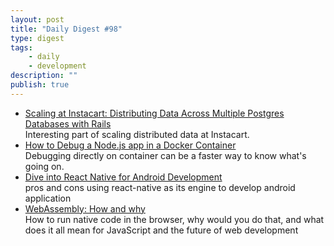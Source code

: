 ```yaml
---
layout: post
title: "Daily Digest #98"
type: digest
tags: 
    - daily
    - development
description: ""
publish: true
---
```


- [Scaling at Instacart: Distributing Data Across Multiple Postgres Databases with Rails](https://tech.instacart.com/scaling-at-instacart-distributing-data-across-multiple-postgres-databases-with-rails-13b1e4eba202)    
Interesting part of scaling distributed data at Instacart.
- [How to Debug a Node.js app in a Docker Container](https://blog.risingstack.com/how-to-debug-a-node-js-app-in-a-docker-container/)   
Debugging directly on container can be a faster way to know what's going on.
- [Dive into React Native for Android Development](https://www.toptal.com/react-native/react-native-for-android-development)   
pros and cons using react-native as its engine to develop android application
- [WebAssembly: How and why](https://blog.logrocket.com/webassembly-how-and-why-559b7f96cd71)   
How to run native code in the browser, why would you do that, and what does it all mean for JavaScript and the future of web development